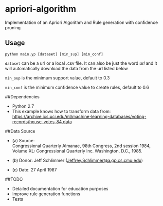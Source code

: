 # apriori-algorithm
Implementation of an Apriori Algorithm and Rule generation with confidence pruning

## Usage
`python main.yp [dataset] [min_sup] [min_conf]`

`dataset` can be a url or a local .csv file. It can also be just the word *url* and it will automatically download the data from the url listed below

`min_sup` is the minimum support value, default to 0.3

`min_conf` is the minimum confidence value to create rules, default to 0.6

##Dependencies
* Python 2.7
* This example knows how to transform data from: https://archive.ics.uci.edu/ml/machine-learning-databases/voting-records/house-votes-84.data

##Data Source
*    (a) Source:  
                Congressional Quarterly Almanac, 98th Congress, 
                 2nd session 1984, Volume XL: Congressional Quarterly Inc. 
                 Washington, D.C., 1985.

*    (b) Donor: Jeff Schlimmer (Jeffrey.Schlimmer@a.gp.cs.cmu.edu)
*    (c) Date: 27 April 1987 

##TODO
* Detailed documentation for education purposes
* Improve rule generation functions
* Tests
